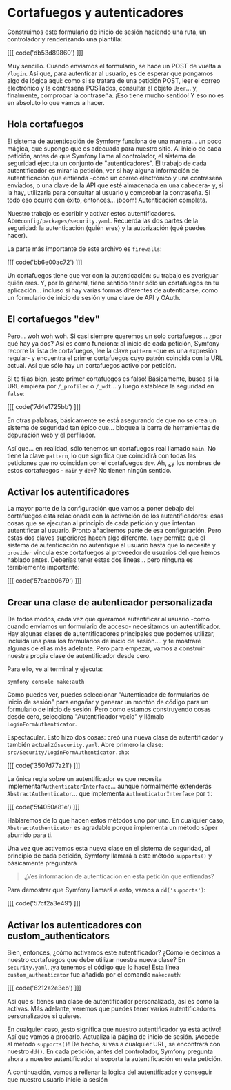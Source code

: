 # Cortafuegos y autenticadores

Construimos este formulario de inicio de sesión haciendo una ruta, un controlador y renderizando una plantilla:

[[[ code('db53d89860') ]]]

Muy sencillo. Cuando enviamos el formulario, se hace un POST de vuelta a `/login`. Así que, para autenticar al usuario, es de esperar que pongamos algo de lógica aquí: como si se tratara de una petición POST, leer el correo electrónico y la contraseña POSTados, consultar el objeto `User`... y, finalmente, comprobar la contraseña. ¡Eso tiene mucho sentido! Y eso no es en absoluto lo que vamos a hacer.

## Hola cortafuegos

El sistema de autenticación de Symfony funciona de una manera... un poco mágica, que supongo que es adecuada para nuestro sitio. Al inicio de cada petición, antes de que Symfony llame al controlador, el sistema de seguridad ejecuta un conjunto de "autenticadores". El trabajo de cada autentificador es mirar la petición, ver si hay alguna información de autentificación que entienda -como un correo electrónico y una contraseña enviados, o una clave de la API que esté almacenada en una cabecera- y, si la hay, utilizarla para consultar al usuario y comprobar la contraseña. Si todo eso ocurre con éxito, entonces... ¡boom! Autenticación completa.

Nuestro trabajo es escribir y activar estos autentificadores. Abre`config/packages/security.yaml`. Recuerda las dos partes de la seguridad: la autenticación (quién eres) y la autorización (qué puedes hacer).

La parte más importante de este archivo es `firewalls`:

[[[ code('bb6e00ac72') ]]]

Un cortafuegos tiene que ver con la autenticación: su trabajo es averiguar quién eres. Y, por lo general, tiene sentido tener sólo un cortafuegos en tu aplicación... incluso si hay varias formas diferentes de autenticarse, como un formulario de inicio de sesión y una clave de API y OAuth.

## El cortafuegos "dev"

Pero... woh woh woh. Si casi siempre queremos un solo cortafuegos... ¿por qué hay ya dos? Así es como funciona: al inicio de cada petición, Symfony recorre la lista de cortafuegos, lee la clave `pattern` -que es una expresión regular- y encuentra el primer cortafuegos cuyo patrón coincida con la URL actual. Así que sólo hay un cortafuegos activo por petición.

Si te fijas bien, ¡este primer cortafuegos es falso! Básicamente, busca si la URL empieza por `/_profiler` o `/_wdt`... y luego establece la seguridad en `false`:

[[[ code('7d4e1725bb') ]]]

En otras palabras, básicamente se está asegurando de que no se crea un sistema de seguridad tan épico que... bloquea la barra de herramientas de depuración web y el perfilador.

Así que... en realidad, sólo tenemos un cortafuegos real llamado `main`. No tiene la clave `pattern`, lo que significa que coincidirá con todas las peticiones que no coincidan con el cortafuegos `dev`. Ah, ¿y los nombres de estos cortafuegos - `main` y `dev`? No tienen ningún sentido.

## Activar los autentificadores

La mayor parte de la configuración que vamos a poner debajo del cortafuegos está relacionada con la activación de los autentificadores: esas cosas que se ejecutan al principio de cada petición y que intentan autentificar al usuario. Pronto añadiremos parte de esa configuración. Pero estas dos claves superiores hacen algo diferente. `lazy` permite que el sistema de autenticación no autentique al usuario hasta que lo necesite y `provider` vincula este cortafuegos al proveedor de usuarios del que hemos hablado antes. Deberías tener estas dos líneas... pero ninguna es terriblemente importante:

[[[ code('57caeb0679') ]]]

## Crear una clase de autenticador personalizada

De todos modos, cada vez que queramos autentificar al usuario -como cuando enviamos un formulario de acceso- necesitamos un autentificador. Hay algunas clases de autentificadores principales que podemos utilizar, incluida una para los formularios de inicio de sesión.... y te mostraré algunas de ellas más adelante. Pero para empezar, vamos a construir nuestra propia clase de autentificador desde cero.

Para ello, ve al terminal y ejecuta:

```terminal
symfony console make:auth
```

Como puedes ver, puedes seleccionar "Autenticador de formularios de inicio de sesión" para engañar y generar un montón de código para un formulario de inicio de sesión. Pero como estamos construyendo cosas desde cero, selecciona "Autentificador vacío" y llámalo `LoginFormAuthenticator`.

Espectacular. Esto hizo dos cosas: creó una nueva clase de autentificador y también actualizó`security.yaml`. Abre primero la clase: `src/Security/LoginFormAuthenticator.php`:

[[[ code('3507d77a21') ]]]

La única regla sobre un autentificador es que necesita implementar`AuthenticatorInterface`... aunque normalmente extenderás `AbstractAuthenticator`... que implementa `AuthenticatorInterface` por ti:

[[[ code('5f4050a81e') ]]]

Hablaremos de lo que hacen estos métodos uno por uno. En cualquier caso, `AbstractAuthenticator` es agradable porque implementa un método súper aburrido para ti.

Una vez que activemos esta nueva clase en el sistema de seguridad, al principio de cada petición, Symfony llamará a este método `supports()` y básicamente preguntará

> ¿Ves información de autenticación en esta petición que entiendas?

Para demostrar que Symfony llamará a esto, vamos a `dd('supports')`:

[[[ code('57cf2a3e49') ]]]

## Activar los autenticadores con custom_authenticators

Bien, entonces, ¿cómo activamos este autentificador? ¿Cómo le decimos a nuestro cortafuegos que debe utilizar nuestra nueva clase? En `security.yaml`, ¡ya tenemos el código que lo hace! Esta línea `custom_authenticator` fue añadida por el comando `make:auth`:

[[[ code('6212a2e3eb') ]]]

Así que si tienes una clase de autentificador personalizada, así es como la activas. Más adelante, veremos que puedes tener varios autentificadores personalizados si quieres.

En cualquier caso, ¡esto significa que nuestro autentificador ya está activo! Así que vamos a probarlo. Actualiza la página de inicio de sesión. ¡Accede al método `supports()`! De hecho, si vas a cualquier URL, se encontrará con nuestro `dd()`. En cada petición, antes del controlador, Symfony pregunta ahora a nuestro autentificador si soporta la autentificación en esta petición.

A continuación, vamos a rellenar la lógica del autentificador y conseguir que nuestro usuario inicie la sesión

